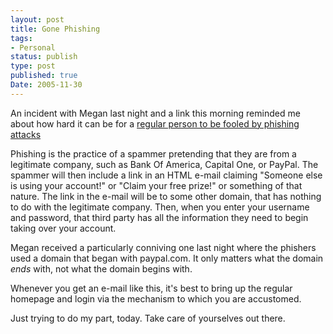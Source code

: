 ```yaml
---
layout: post
title: Gone Phishing
tags:
- Personal
status: publish
type: post
published: true
Date: 2005-11-30
---
```

An incident with Megan last night and a link this morning reminded me about how hard it can be for a [regular person to be fooled by phishing attacks](https://consumer.ftc.gov/articles/how-recognize-and-avoid-phishing-scams)

Phishing is the practice of a spammer pretending that they are from a legitimate company, such as Bank Of America, Capital One, or PayPal.  The spammer will then include a link in an <span class="caps">HTML</span> e-mail claiming "Someone else is using your account!" or "Claim your free prize!" or something of that nature.  The link in the e-mail will be to some other domain, that has nothing to do with the legitimate company.  Then, when you enter your username and password, that third party has all the information they need to begin taking over your account.

Megan received a particularly conniving one last night where the phishers used a domain that began with paypal.com.  It only matters what the domain *ends* with, not what the domain begins with.


Whenever you get an e-mail like this, it's best to bring up the regular homepage and login via the mechanism to which you are accustomed.


Just trying to do my part, today.  Take care of yourselves out there.
